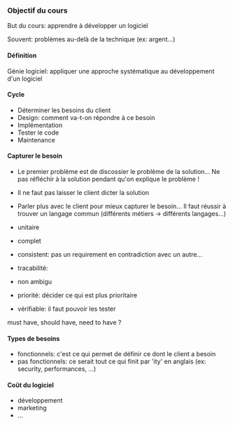 ### Objectif du cours

But du cours: apprendre à développer un logiciel

Souvent: problèmes au-delà de la technique (ex: argent...)

#### Définition

Génie logiciel: appliquer une approche systématique au développement d'un logiciel

#### Cycle

- Déterminer les besoins du client
- Design: comment va-t-on répondre à ce besoin
- Implémentation
- Tester le code
- Maintenance

#### Capturer le besoin

- Le premier problème est de discossier le problème de la solution... Ne pas réfléchir à la solution pendant qu'on explique le problème !
- Il ne faut pas laisser le client dicter la solution
- Parler plus avec le client pour mieux capturer le besoin... Il faut réussir à trouver un langage commun (différents métiers -> différents langages...)

- unitaire
- complet
- consistent: pas un requirement en contradiction avec un autre...
- tracabilité: 
- non ambigu
- priorité: décider ce qui est plus prioritaire
- vérifiable: il faut pouvoir les tester

must have, should have, need to have ?

#### Types de besoins

- fonctionnels: c'est ce qui permet de définir ce dont le client a besoin
- pas fonctionnels: ce serait tout ce qui finit par 'ity' en anglais (ex: security, performances, ...)

#### Coût du logiciel

- développement
- marketing
- ...



